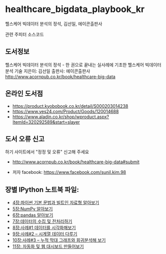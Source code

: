 # healthcare_bigdata_playbook_kr

헬스케어 빅데이터 분석의 정석, 김선일, 에이콘출판사

관련 주피터 소스코드

## 도서정보
헬스케어 빅데이터 분석의 정석 - 한 권으로 끝내는 실사례에 기초한 헬스케어 빅데이터 분석 기술
지은이: 김선일
출판사: 에이콘출판사
http://www.acornpub.co.kr/book/healthcare-big-data


## 온라인 도서점
* https://product.kyobobook.co.kr/detail/S000203014238
* https://www.yes24.com/Product/Goods/120014688
* https://www.aladin.co.kr/shop/wproduct.aspx?ItemId=320292589&start=slayer

## 도서 오류 신고
하기 사이트에서 "정정 및 오류" 신고해 주세요
* http://www.acornpub.co.kr/book/healthcare-big-data#submit



* 저자 facebook: <https://www.facebook.com/sunil.kim.98>

## 장별 IPython 노트북 파일:
* [4장:파이썬 기본 문법과 빌트인 자료형 알아보기](https://github.com/suninno/healthcare_bigdata_playbook_kr/tree/main/ch04)
* [5장:NumPy 알아보기](https://github.com/suninno/healthcare_bigdata_playbook_kr/tree/main/ch05)
* [6장:pandas 알아보기](https://github.com/suninno/healthcare_bigdata_playbook_kr/tree/main/ch06)
* [7장:데이터의 수집 및 전처리하기](https://github.com/suninno/healthcare_bigdata_playbook_kr/tree/main/ch07)
* [8장:사례#1 데이터를 시각화해보기](https://github.com/suninno/healthcare_bigdata_playbook_kr/tree/main/ch08)
* [9장:사례#2 – 시계열 데이터 다루기](https://github.com/suninno/healthcare_bigdata_playbook_kr/tree/main/ch09)
* [10장:사례#3 – 누적 막대 그래프와 회귀분석해 보기](https://github.com/suninno/healthcare_bigdata_playbook_kr/tree/main/ch10)
* [11장: 자동화 및 웹 대시보드 만들어보기](https://github.com/suninno/healthcare_bigdata_playbook_kr/tree/main/ch11)
